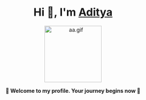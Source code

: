 <h1 align="center">Hi 👋, I'm <a href="https://bento.me/adityasinh" target="_blank">Aditya</a></h1>

<p align="center">
  <img src="https://github.com/user-attachments/assets/62e7112a-2522-475f-a4fb-9000ead0ea5e" alt="aa.gif" width="150" />
</p>

<b><p align="center">🌟 Welcome to my profile. Your journey begins now 🌟</p></b>
<!-- Hey, wait a minute! What are you doing in my README.md file? Tell me, you're copying my content, right? I know it! -->
